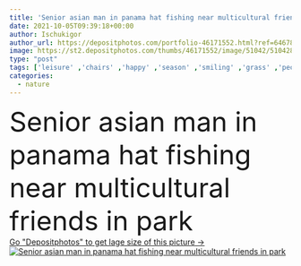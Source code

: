 ```yaml
---
title: 'Senior asian man in panama hat fishing near multicultural friends in park '
date: 2021-10-05T09:39:18+00:00
author: Ischukigor
author_url: https://depositphotos.com/portfolio-46171552.html?ref=64678756
image: https://st2.depositphotos.com/thumbs/46171552/image/51042/510428718/api_thumb_450.jpg?forcejpeg=true
type: "post"
tags: ['leisure' ,'chairs' ,'happy' ,'season' ,'smiling' ,'grass' ,'people' ,'park' ,'outdoors' ,'cheerful' ,'nature' ,'water' ,'autumn' ,'caucasian' ,'hobby' ,'flora' ,'fall' ,'cup' ,'friendship' ,'drink' ,'Men' ,'emotion' ,'beverage' ,'together' ,'friends' ,'coast' ,'asian' ,'clothes' ,'eyeglasses' ,'outfit' ,'senior' ,'Retired' ,'elderly' ,'lake' ,'fishing' ,'daytime' ,'toolbox' ,'multicultural' ,'thermo' ,'multiethnic' ,'interracial' ,'Pensioners' ,'african american' ,'rubber boots' ,'spending time' ,'black man' ,'Fishing rods' ,'panama hats' ]
categories: 
  - nature
---
```

<div aling="center">
            <font size="60"> Senior asian man in panama hat fishing near multicultural friends in park</font>   
</div>
<div>
    <a href='https://st2.depositphotos.com/thumbs/46171552/image/51042/510428718/api_thumb_450.jpg?forcejpeg=true?ref=64678756' target=_blank > Go "Depositphotos" to get lage size of this picture ->
        <img href='https://st2.depositphotos.com/thumbs/46171552/image/51042/510428718/api_thumb_450.jpg?forcejpeg=true?ref=64678756' src='https://st2.depositphotos.com/46171552/51042/i/950/depositphotos_510428718-stock-photo-senior-asian-man-panama-hat.jpg?forcejpeg=true' alt='Senior asian man in panama hat fishing near multicultural friends in park' >
    </a>
</div>
